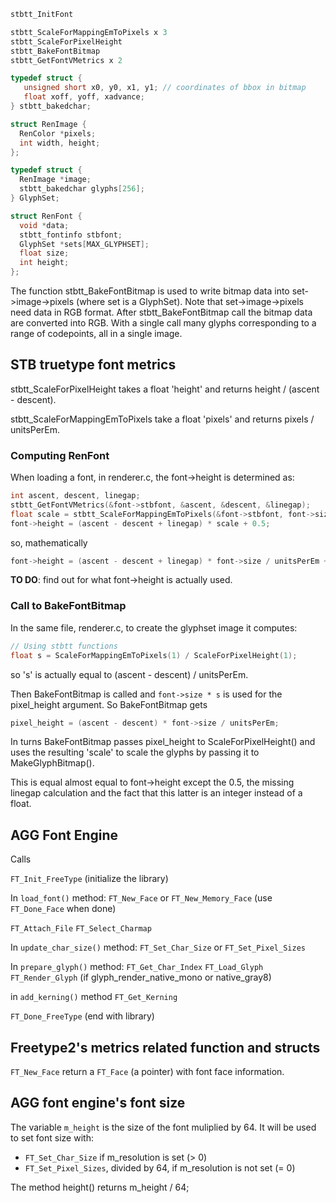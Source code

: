 ```c
stbtt_InitFont

stbtt_ScaleForMappingEmToPixels x 3
stbtt_ScaleForPixelHeight
stbtt_BakeFontBitmap
stbtt_GetFontVMetrics x 2

typedef struct {
   unsigned short x0, y0, x1, y1; // coordinates of bbox in bitmap
   float xoff, yoff, xadvance;
} stbtt_bakedchar;

struct RenImage {
  RenColor *pixels;
  int width, height;
};

typedef struct {
  RenImage *image;
  stbtt_bakedchar glyphs[256];
} GlyphSet;

struct RenFont {
  void *data;
  stbtt_fontinfo stbfont;
  GlyphSet *sets[MAX_GLYPHSET];
  float size;
  int height;
};

```

The function stbtt_BakeFontBitmap is used to write bitmap data into set->image->pixels (where set is a GlyphSet).
Note that set->image->pixels need data in RGB format. After stbtt_BakeFontBitmap call the bitmap data are converted into RGB.
With a single call many glyphs corresponding to a range of codepoints, all in a
single image.

## STB truetype font metrics

stbtt_ScaleForPixelHeight takes a float 'height' and returns height / (ascent - descent).

stbtt_ScaleForMappingEmToPixels take a float 'pixels' and returns pixels / unitsPerEm.

### Computing RenFont

When loading a font, in renderer.c, the font->height is determined as:

```c
int ascent, descent, linegap;
stbtt_GetFontVMetrics(&font->stbfont, &ascent, &descent, &linegap);
float scale = stbtt_ScaleForMappingEmToPixels(&font->stbfont, font->size);
font->height = (ascent - descent + linegap) * scale + 0.5;
```

so, mathematically

```c
font->height = (ascent - descent + linegap) * font->size / unitsPerEm + 0.5;
```

**TO DO**: find out for what font->height is actually used.

### Call to BakeFontBitmap

In the same file, renderer.c, to create the glyphset image it computes:

```c
// Using stbtt functions
float s = ScaleForMappingEmToPixels(1) / ScaleForPixelHeight(1);
```

so 's' is actually equal to (ascent - descent) / unitsPerEm.

Then BakeFontBitmap is called and `font->size * s` is used for the pixel_height argument.
So BakeFontBitmap gets

```c
pixel_height = (ascent - descent) * font->size / unitsPerEm;
```

In turns BakeFontBitmap passes pixel_height to ScaleForPixelHeight() and uses the
resulting 'scale' to scale the glyphs by passing it to MakeGlyphBitmap().

This is equal almost equal to font->height except the 0.5, the missing linegap calculation
and the fact that this latter is an integer instead of a float.

## AGG Font Engine

Calls

`FT_Init_FreeType` (initialize the library)

In `load_font()` method:
`FT_New_Face` or `FT_New_Memory_Face` (use `FT_Done_Face` when done)

`FT_Attach_File`
`FT_Select_Charmap`

In `update_char_size()` method:
`FT_Set_Char_Size` or `FT_Set_Pixel_Sizes`

In `prepare_glyph()` method:
`FT_Get_Char_Index`
`FT_Load_Glyph`
`FT_Render_Glyph` (if glyph_render_native_mono or native_gray8) 

in `add_kerning()` method
`FT_Get_Kerning`

`FT_Done_FreeType` (end with library)

## Freetype2's metrics related function and structs

`FT_New_Face` return a `FT_Face` (a pointer) with font face information.

## AGG font engine's font size

The variable `m_height` is the size of the font muliplied by 64.
It will be used to set font size with:

- `FT_Set_Char_Size` if m_resolution is set (> 0)
- `FT_Set_Pixel_Sizes`, divided by 64, if m_resolution is not set (= 0)

The method height() returns m_height / 64;
